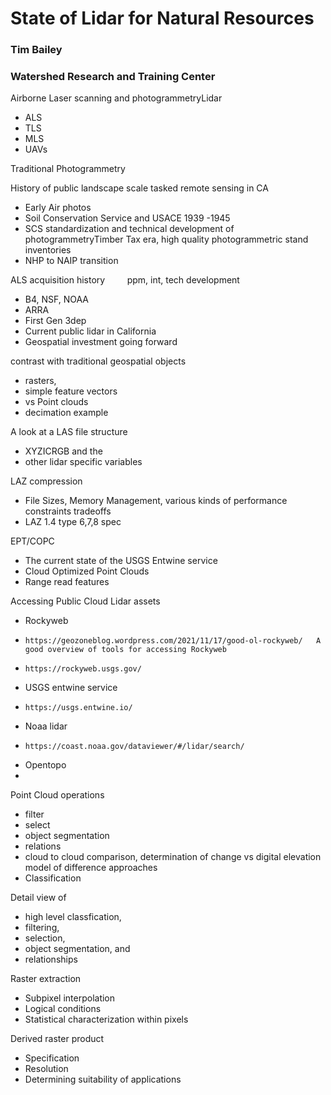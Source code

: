# State of Lidar for Natural Resources

### Tim Bailey 
### Watershed Research and Training Center


Airborne Laser scanning and photogrammetryLidar 
+ ALS 
+ TLS 
+ MLS 
+ UAVs

Traditional Photogrammetry

History of public landscape scale tasked remote sensing in CA
+ Early Air photos
+ Soil Conservation Service and USACE 1939 -1945
+ SCS standardization and technical development of photogrammetryTimber Tax era, high quality photogrammetric stand inventories
+ NHP to NAIP transition   

ALS acquisition history         ppm, int, tech development
+ B4, NSF, NOAA
+ ARRA
+ First Gen 3dep
+ Current public lidar in California
+ Geospatial investment going forward

contrast with traditional geospatial objects 
+ rasters, 
+ simple feature vectors
+ vs Point clouds
+   decimation example 

A look at a LAS file structure             
+ XYZICRGB and the 
+ other lidar specific variables

LAZ compression
+ File Sizes, Memory Management, various kinds of performance constraints tradeoffs
+ LAZ 1.4 type 6,7,8 spec

EPT/COPC 
+ The current state of the USGS Entwine service 
+ Cloud Optimized Point Clouds 
+ Range read features 

Accessing Public Cloud Lidar assets
+ Rockyweb
+     https://geozoneblog.wordpress.com/2021/11/17/good-ol-rockyweb/   A good overview of tools for accessing Rockyweb
+     https://rockyweb.usgs.gov/
+ USGS entwine service
+     https://usgs.entwine.io/
+ Noaa lidar
+     https://coast.noaa.gov/dataviewer/#/lidar/search/
+ Opentopo
+     

Point Cloud operations 
+ filter 
+ select
+ object segmentation
+ relations
+ cloud to cloud comparison, determination of change vs digital elevation model of difference approaches
+ Classification

Detail view of 
+ high level classfication, 
+ filtering, 
+ selection, 
+ object segmentation, and 
+ relationships

Raster extraction
+ Subpixel interpolation
+ Logical conditions
+ Statistical characterization within pixels

Derived raster product
+ Specification 
+ Resolution 
+ Determining suitability of applications 
